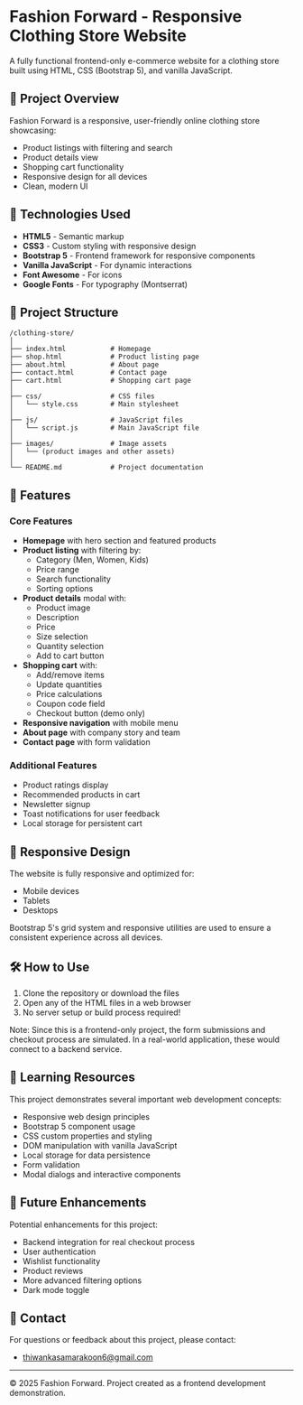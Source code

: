 # Fashion Forward - Responsive Clothing Store Website

A fully functional frontend-only e-commerce website for a clothing store built using HTML, CSS (Bootstrap 5), and vanilla JavaScript.

## 📝 Project Overview

Fashion Forward is a responsive, user-friendly online clothing store showcasing:
- Product listings with filtering and search
- Product details view
- Shopping cart functionality
- Responsive design for all devices
- Clean, modern UI

## 🔧 Technologies Used

- **HTML5** - Semantic markup
- **CSS3** - Custom styling with responsive design
- **Bootstrap 5** - Frontend framework for responsive components
- **Vanilla JavaScript** - For dynamic interactions
- **Font Awesome** - For icons
- **Google Fonts** - For typography (Montserrat)

## 📁 Project Structure

```
/clothing-store/
│
├── index.html           # Homepage
├── shop.html            # Product listing page
├── about.html           # About page
├── contact.html         # Contact page
├── cart.html            # Shopping cart page
│
├── css/                 # CSS files
│   └── style.css        # Main stylesheet
│
├── js/                  # JavaScript files
│   └── script.js        # Main JavaScript file
│
├── images/              # Image assets
│   └── (product images and other assets)
│
└── README.md            # Project documentation
```

## 🚀 Features

### Core Features

- **Homepage** with hero section and featured products
- **Product listing** with filtering by:
  - Category (Men, Women, Kids)
  - Price range
  - Search functionality
  - Sorting options
- **Product details** modal with:
  - Product image
  - Description
  - Price
  - Size selection
  - Quantity selection
  - Add to cart button
- **Shopping cart** with:
  - Add/remove items
  - Update quantities
  - Price calculations
  - Coupon code field
  - Checkout button (demo only)
- **Responsive navigation** with mobile menu
- **About page** with company story and team
- **Contact page** with form validation

### Additional Features

- Product ratings display
- Recommended products in cart
- Newsletter signup
- Toast notifications for user feedback
- Local storage for persistent cart

## 📱 Responsive Design

The website is fully responsive and optimized for:
- Mobile devices
- Tablets
- Desktops

Bootstrap 5's grid system and responsive utilities are used to ensure a consistent experience across all devices.

## 🛠️ How to Use

1. Clone the repository or download the files
2. Open any of the HTML files in a web browser
3. No server setup or build process required!

Note: Since this is a frontend-only project, the form submissions and checkout process are simulated. In a real-world application, these would connect to a backend service.

## 📝 Learning Resources

This project demonstrates several important web development concepts:

- Responsive web design principles
- Bootstrap 5 component usage
- CSS custom properties and styling
- DOM manipulation with vanilla JavaScript
- Local storage for data persistence
- Form validation
- Modal dialogs and interactive components

## 🔮 Future Enhancements

Potential enhancements for this project:
- Backend integration for real checkout process
- User authentication
- Wishlist functionality
- Product reviews
- More advanced filtering options
- Dark mode toggle

## 📧 Contact

For questions or feedback about this project, please contact:
- thiwankasamarakoon6@gmail.com

---

© 2025 Fashion Forward. Project created as a frontend development demonstration.
